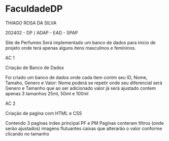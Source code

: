 # FaculdadeDP

THIAGO ROSA DA SILVA

202402 - DP / ADAP - EAD - SPAP





Site de Perfumes
Será implementado um banco de dados para inicio de projeto onde terá apenas alguns itens masculinos e femininos.

AC 1

Criação de Banco de Dados

Foi criado um banco de dados onde cada item contm seu ID, Nome, Tamaho, Genero e Valor: 
Nome poderá se repetir onde seu diferencial será Genero e Tamanho que ao ser adicionado valor já será ajustado 
contem apenas 3 tamanhos 25ml, 50ml e 100ml


AC 2 

Criação de pagina com HTML e CSS

Contendo 3 paginas index principal 
PF e PM
Paginas conteram filtros (onde serão ajustados)
imagens flutuantes 
caixas que alterarão o valor conforme clicando no tamanho
